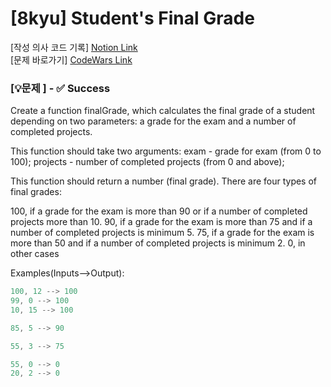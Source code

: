 # [8kyu] Student's Final Grade

[작성 의사 코드 기록] [Notion Link](https://mammoth-syrup-d21.notion.site/8kyu-Student-s-Final-Grade-1c08b15bc85b8019858ad228a20247b5?pvs=4)
<br/>
[문제 바로가기] [CodeWars Link](https://www.codewars.com/kata/5ad0d8356165e63c140014d4)


### [💡문제 ] - ✅ Success

Create a function finalGrade, which calculates the final grade of a student depending on two parameters: a grade for the exam and a number of completed projects.

This function should take two arguments: exam - grade for exam (from 0 to 100); projects - number of completed projects (from 0 and above);

This function should return a number (final grade). There are four types of final grades:

100, if a grade for the exam is more than 90 or if a number of completed projects more than 10.
90, if a grade for the exam is more than 75 and if a number of completed projects is minimum 5.
75, if a grade for the exam is more than 50 and if a number of completed projects is minimum 2.
0, in other cases

Examples(Inputs-->Output):
``` js
100, 12 --> 100
99, 0 --> 100
10, 15 --> 100

85, 5 --> 90

55, 3 --> 75

55, 0 --> 0
20, 2 --> 0
```
